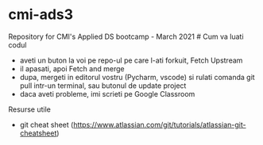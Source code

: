 # cmi-ads3
Repository for CMI's Applied DS bootcamp - March 2021
# Cum va luati codul
* aveti un buton la voi pe repo-ul pe care l-ati forkuit, Fetch Upstream
* il apasati, apoi Fetch and merge
* dupa, mergeti in editorul vostru (Pycharm, vscode) si rulati comanda git pull intr-un terminal, sau butonul de update project
* daca aveti probleme, imi scrieti pe Google Classroom

Resurse utile
* git cheat sheet (https://www.atlassian.com/git/tutorials/atlassian-git-cheatsheet)

